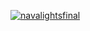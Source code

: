 [![navalightsfinal](https://img.youtube.com/vi/hpDMPJHT1JY/0.jpg
)](https://www.youtube.com/watch?v=hpDMPJHT1JY)
